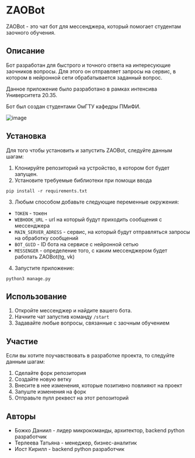 # ZAOBot

ZAOBot - это чат бот для мессенджера, который помогает студентам заочного обучения.

## Описание

Бот разработан для быстрого и точного ответа на интересующие заочников вопросы. Для этого он отправляет запросы на сервис, в котором в нейронной сети обрабатывается заданный вопрос.

Данное приложение было разработано в рамках интенсива Университета 20.35.

Бот был создан студентами ОмГТУ кафедры ПМиФИ.

![image](https://user-images.githubusercontent.com/93713018/227122985-d5cb97fb-bbfa-4680-a935-bd0ca5cbb7fb.jpg)

## Установка

Для того чтобы установить и запустить ZAOBot, следуйте данным шагам:

1. Клонируйте репозиторий на устройство, в котором бот будет запущен.
2. Установите требуемые библиотеки при помощи ввода

```shell
pip install -r requirements.txt
```

3. Любым способом добавьте следующие переменные окружения:

- `TOKEN` - токен
- `WEBHOOK_URL` - url на который будут приходить сообщения с мессенджера
- `MAIN_SERVER_ADRESS` - сервис, на который будут отправляться запросы на обработку сообщений
- `BOT_GUID` - ID бота на сервисе с нейронной сетью
- `MESSENGER` - определение того, с каким мессенджером будет работать ZAOBot(tg, vk)

4. Запустите приложение:

```shell
python3 manage.py
```

## Использование

1. Откройте мессенджер и найдите вашего бота.
2. Начните чат запустив команду `/start`
3. Задавайте любые вопросы, связанные с заочным обучением

## Участие

Если вы хотите поучавствовать в разработке проекта, то следуйте данным шагам:

1. Сделайте форк репозитория
2. Создайте новую ветку
3. Внесите в нее изменения, которые позитивно повлияют на проект
4. Запуште изменения на форк
5. Отправьте пулл реквест на этот репозиторий

## Авторы

- Божко Даниил - лидер микрокоманды, архитектор, backend python разработчик
- Терлеева Татьяна - менеджер, бизнес-аналитик
- Иост Кирилл - backend python разработчик

